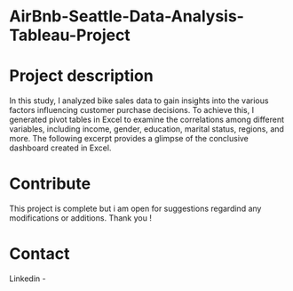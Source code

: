 # AirBnb-Seattle-Data-Analysis-Tableau-Project

# Project description

In this study, I analyzed bike sales data to gain insights into the various factors influencing customer purchase decisions. To achieve this, I generated pivot tables in Excel to examine the correlations among different variables, including income, gender, education, marital status, regions, and more. The following excerpt provides a glimpse of the conclusive dashboard created in Excel.




# Contribute

This project is complete but i am open for suggestions regardind any modifications or additions. Thank you !



# Contact

Linkedin -

